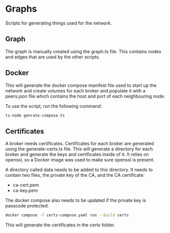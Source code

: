 # Graphs

Scripts for generating things used for the network.

## Graph

The graph is manually created using the graph.ts file. This contains nodes and edges that are used by the other scripts.

## Docker

This will generate the docker compose manifest file used to start up the network and create volumes for each broker and populate it with a peers.json file which contains the host and port of each neighbouring node.

To use the script, run the following command:

```bash
ts-node genrate-compose.ts
```

## Certificates

A broker needs certificates. Certificates for each broker are generated using the generate-certs.ts file. This will generate a directory for each broker and generate the keys and certificates inside of it. It relies on openssl, so a Docker image was used to make sure openssl is present.

A directory called data needs to be added to this directory. It needs to contain two files, the private key of the CA, and the CA certificate:

* ca-cert.pem
* ca-key.pem

The docker compose also needs to be updated if the private key is passcode protected.

```bash
docker compose -f certs-compose.yaml run --build certs
```

This will generate the certificates in the certs folder.
